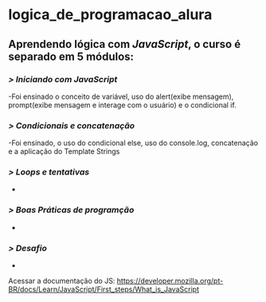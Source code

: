 # logica_de_programacao_alura
## Aprendendo lógica com *JavaScript*, o curso é separado em 5 módulos:
### *> Iniciando com JavaScript*
-Foi ensinado o conceito de variável, uso do alert(exibe mensagem), prompt(exibe mensagem e interage com o usuário) e o condicional if.
### *> Condicionais e concatenação*
-Foi ensinado, o uso do condicional else, uso do console.log, concatenação e a aplicação do Template Strings
### *> Loops e tentativas*
-
### *> Boas Práticas de programção*
-
### *> Desafio*
-

Acessar a documentação do JS: https://developer.mozilla.org/pt-BR/docs/Learn/JavaScript/First_steps/What_is_JavaScript
